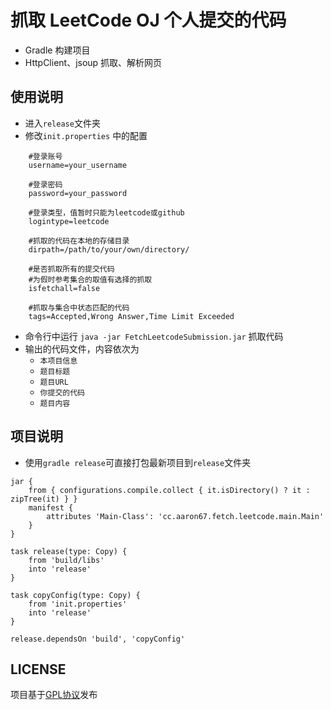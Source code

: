 # 抓取 LeetCode OJ 个人提交的代码
* Gradle 构建项目
* HttpClient、jsoup 抓取、解析网页

## 使用说明
* 进入`release`文件夹
* 修改`init.properties` 中的配置
```
    #登录账号
	username=your_username

	#登录密码
	password=your_password

	#登录类型，值暂时只能为leetcode或github
	logintype=leetcode

	#抓取的代码在本地的存储目录
	dirpath=/path/to/your/own/directory/

	#是否抓取所有的提交代码
	#为假时参考集合的取值有选择的抓取
	isfetchall=false

	#抓取与集合中状态匹配的代码
	tags=Accepted,Wrong Answer,Time Limit Exceeded
```
* 命令行中运行 `java -jar FetchLeetcodeSubmission.jar` 抓取代码
* 输出的代码文件，内容依次为
   * `本项目信息`
   * `题目标题`
   * `题目URL`
   * `你提交的代码`
   * `题目内容`

## 项目说明
* 使用`gradle release`可直接打包最新项目到`release`文件夹
```
jar {
    from { configurations.compile.collect { it.isDirectory() ? it : zipTree(it) } }
    manifest {
        attributes 'Main-Class': 'cc.aaron67.fetch.leetcode.main.Main'
    }
}

task release(type: Copy) {
	from 'build/libs'
	into 'release'
}

task copyConfig(type: Copy) {
	from 'init.properties'
	into 'release'
}

release.dependsOn 'build', 'copyConfig'
```

## LICENSE
项目基于[GPL协议](http://www.gnu.org/licenses/gpl.html)发布